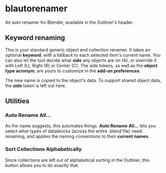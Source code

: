 # blautorenamer

An auto renamer for Blender, available in the Outliner's header.

## Keyword renaming
This is your standard generic object and collection renamer. It takes an optional **keyword**, with a fallback to each selected item's current name. You can also let the tool decide what **side** any objects are on (A), or override it with Left (L), Right (R) or Center (C). The side tokens, as well as the **object type acronym**, are yours to customize in the **add-on preferences**.

The new name is copied to the object's data. To support shared object data, the **side** token is left out here.

## Utilities

### Auto Rename All...
As the name suggests, this automates things. **Auto Rename All...** lets you select what types of datablocks (across the entire .blend file) need renaming, and applies the naming conventions to their **current names**.

### Sort Collections Alphabetically
Since collections are left out of alphabetical sorting in the Outliner, this button allows you to do exactly that.
